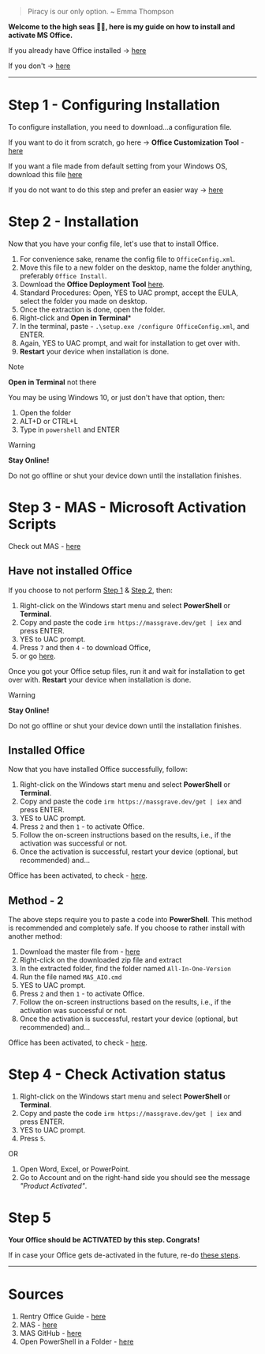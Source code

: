 > Piracy is our only option. ~ Emma Thompson

**Welcome to the high seas 🏴‍☠️, here is my guide on how to install and activate MS Office.**

If you already have Office installed → [here](#installed-office)

If you don't → [here](#step-1---configuring-installation)

---

# Step 1 - Configuring Installation

To configure installation, you need to download...a configuration file.

If you want to do it from scratch, go here → **Office Customization Tool** - [here](https://www.microsoft.com/en-us/download/details.aspx?id=49117)

If you want a file made from default setting from your Windows OS, download this file [here](assets/OfficeConfig.xml)

If you do not want to do this step and prefer an easier way → [here](#have-not-installed-office)

# Step 2 - Installation

Now that you have your config file, let's use that to install Office.

1. For convenience sake, rename the config file to `OfficeConfig.xml`.
2. Move this file to a new folder on the desktop, name the folder anything, preferably `Office Install`.
3. Download the **Office Deployment Tool** [here](https://www.microsoft.com/en-us/download/details.aspx?id=49117).
4. Standard Procedures: Open, YES to UAC prompt, accept the EULA, select the folder you made on desktop.
5. Once the extraction is done, open the folder.
6. Right-click and **Open in Terminal***
7. In the terminal, paste - `.\setup.exe /configure OfficeConfig.xml`, and ENTER.
8. Again, YES to UAC prompt, and wait for installation to get over with.
9. **Restart** your device when installation is done.


> [!NOTE]
> **Open in Terminal** not there
> 
> You may be using Windows 10, or just don't have that option, then:
> 1. Open the folder
> 2. ALT+D or CTRL+L
> 3. Type in `powershell` and ENTER

> [!WARNING] 
> **Stay Online!**
> 
> Do not go offline or shut your device down until the installation finishes.

# Step 3 - MAS - Microsoft Activation Scripts

Check out MAS - [here](https://massgrave.dev/index.html)

## Have not installed Office

If you choose to not perform [Step 1](#step-1---configuring-installation) & [Step 2](#step-2---installation), then:

1. Right-click on the Windows start menu and select **PowerShell** or **Terminal**.
2. Copy and paste the code `irm https://massgrave.dev/get | iex` and press ENTER.
3. YES to UAC prompt.
4. Press `7` and then `4` - to download Office,
5. or go [here](https://massgrave.dev/genuine-installation-media.html).

Once you got your Office setup files, run it and wait for installation to get over with. **Restart** your device when installation is done.

> [!WARNING] 
> **Stay Online!**
> 
> Do not go offline or shut your device down until the installation finishes.

## Installed Office

Now that you have installed Office successfully, follow:

1. Right-click on the Windows start menu and select **PowerShell** or **Terminal**.
2. Copy and paste the code `irm https://massgrave.dev/get | iex` and press ENTER.
3. YES to UAC prompt.
4. Press `2` and then `1` - to activate Office.
5. Follow the on-screen instructions based on the results, i.e., if the activation was successful or not.
6. Once the activation is successful, restart your device (optional, but recommended) and...

Office has been activated, to check - [here](#step-4---check-activation-status).

## Method - 2

The above steps require you to paste a code into **PowerShell**. This method is recommended and completely safe. If you choose to rather install with another method:

1. Download the master file from - [here](https://github.com/massgravel/Microsoft-Activation-Scripts/archive/refs/heads/master.zip)
2. Right-click on the downloaded zip file and extract
3. In the extracted folder, find the folder named `All-In-One-Version`
4. Run the file named `MAS_AIO.cmd`
5. YES to UAC prompt.
4. Press `2` and then `1` - to activate Office.
5. Follow the on-screen instructions based on the results, i.e., if the activation was successful or not.
6. Once the activation is successful, restart your device (optional, but recommended) and...

Office has been activated, to check - [here](#step-4---check-activation-status).

# Step 4 - Check Activation status

1. Right-click on the Windows start menu and select **PowerShell** or **Terminal**.
2. Copy and paste the code `irm https://massgrave.dev/get | iex` and press ENTER.
3. YES to UAC prompt.
4. Press `5`.

OR

1. Open Word, Excel, or PowerPoint.
2. Go to Account and on the right-hand side you should see the message *"Product Activated"*.

# Step 5

**Your Office should be ACTIVATED by this step. Congrats!**

If in case your Office gets de-activated in the future, re-do [these steps](#installed-office).

---

# Sources

1. Rentry Office Guide - [here](https://rentry.org/office-guide)
2. MAS - [here](https://massgrave.dev/index.html)
3. MAS GitHub - [here](https://github.com/massgravel/Microsoft-Activation-Scripts/)
4. Open PowerShell in a Folder - [here](https://adamtheautomator.com/windows-open-powershell-in-a-folder/)
